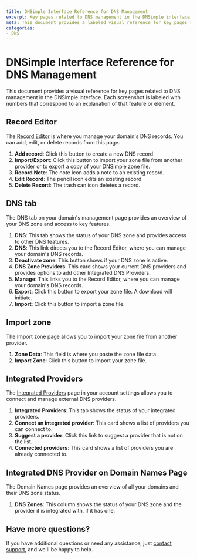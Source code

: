 ```yaml
---
title: DNSimple Interface Reference for DNS Management
excerpt: Key pages related to DNS management in the DNSimple interface.
meta: This document provides a labeled visual reference for key pages related to DNS management in the DNSimple interface.
categories:
- DNS
---
```


# DNSimple Interface Reference for DNS Management

This document provides a visual reference for key pages related to DNS management in the DNSimple interface. Each screenshot is labeled with numbers that correspond to an explanation of that feature or element.

## Record Editor
The [Record Editor](/articles/record-editor/)  is where you manage your domain's DNS records. You can add, edit, or delete records from this page.

 <!--- needs screenshot -->

1. **Add record**: Click this button to create a new DNS record.
1. **Import/Export**: Click this button to import your zone file from another provider or to export a copy of your DNSimple zone file.
1. **Record Note**: The note icon adds a note to an existing record.
1. **Edit Record**: The pencil icon edits an existing record.
1. **Delete Recor**d: The trash can icon deletes a record.

## DNS tab
The DNS tab on your domain's management page provides an overview of your DNS zone and access to key features.

 <!--- needs screenshot -->

1. **DNS**: This tab shows the status of your DNS zone and provides access to other DNS features.
1. **DNS**: This link directs you to the Record Editor, where you can manage your domain's DNS records.
1. **Deactivate zone**: This button shows if your DNS zone is active.
1. **DNS Zone Providers**: This card shows your current DNS providers and provides options to add other Integrated DNS Providers.
1. **Manage**: This links you to the Record Editor, where you can manage your domain's DNS records. 
1. **Export**: Click this button to export your zone file. A download will initiate. 
1. **Import**: Click this button to import a zone file.

## Import zone
The Import zone page allows you to import your zone file from another provider.

 <!--- needs screenshot -->

1. **Zone Data**: This field is where you paste the zone file data.
1. **Import Zone**: Click this button to import your zone file.

## Integrated Providers
The [Integrated Providers](/articles/integrated-dns-providers/) page in your account settings allows you to connect and manage external DNS providers.

 <!--- needs screenshot -->

1. **Integrated Providers**: This tab shows the status of your integrated providers.
1. **Connect an integrated provider**: This card shows a list of providers you can connect to.
1. **Suggest a provider**: Click this link to suggest a provider that is not on the list.
1. **Connected providers**: This card shows a list of providers you are already connected to.

## Integrated DNS Provider on Domain Names Page
The Domain Names page provides an overview of all your domains and their DNS zone status.

 <!--- needs screenshot -->

1. **DNS Zones**: This column shows the status of your DNS zone and the provider it is integrated with, if it has one.

## Have more questions? 
If you have additional questions or need any assistance, just [contact support](https://dnsimple.com/feedback), and we'll be happy to help.
